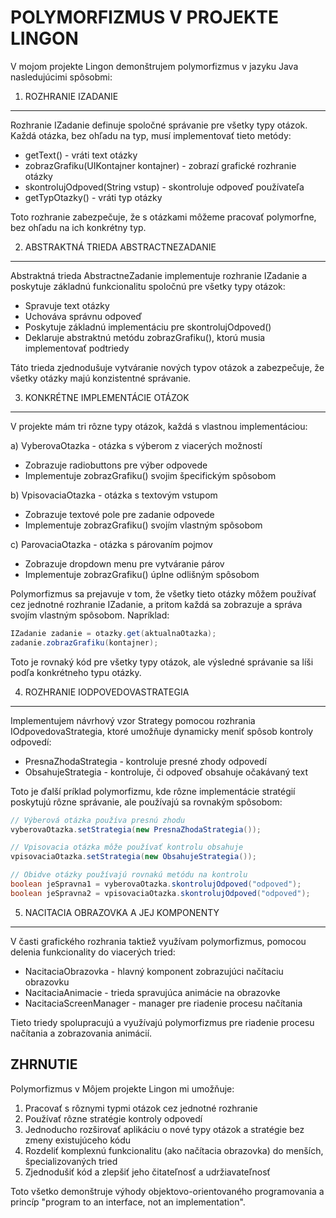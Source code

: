 POLYMORFIZMUS V PROJEKTE LINGON
=============================

V mojom projekte Lingon demonštrujem polymorfizmus v jazyku Java nasledujúcimi spôsobmi:

1. ROZHRANIE IZADANIE
---------------------
Rozhranie IZadanie definuje spoločné správanie pre všetky typy otázok. Každá otázka, bez ohľadu na typ, musí implementovať tieto metódy:

- getText() - vráti text otázky
- zobrazGrafiku(UIKontajner kontajner) - zobrazí grafické rozhranie otázky
- skontrolujOdpoved(String vstup) - skontroluje odpoveď používateľa
- getTypOtazky() - vráti typ otázky

Toto rozhranie zabezpečuje, že s otázkami môžeme pracovať polymorfne, bez ohľadu na ich konkrétny typ.

2. ABSTRAKTNÁ TRIEDA ABSTRACTNEZADANIE
--------------------------------------
Abstraktná trieda AbstractneZadanie implementuje rozhranie IZadanie a poskytuje základnú funkcionalitu spoločnú pre všetky typy otázok:

- Spravuje text otázky
- Uchováva správnu odpoveď
- Poskytuje základnú implementáciu pre skontrolujOdpoved()
- Deklaruje abstraktnú metódu zobrazGrafiku(), ktorú musia implementovať podtriedy

Táto trieda zjednodušuje vytváranie nových typov otázok a zabezpečuje, že všetky otázky majú konzistentné správanie.

3. KONKRÉTNE IMPLEMENTÁCIE OTÁZOK
---------------------------------
V projekte mám tri rôzne typy otázok, každá s vlastnou implementáciou:

a) VyberovaOtazka - otázka s výberom z viacerých možností
- Zobrazuje radiobuttons pre výber odpovede
- Implementuje zobrazGrafiku() svojim špecifickým spôsobom

b) VpisovaciaOtazka - otázka s textovým vstupom
- Zobrazuje textové pole pre zadanie odpovede
- Implementuje zobrazGrafiku() svojím vlastným spôsobom

c) ParovaciaOtazka - otázka s párovaním pojmov
- Zobrazuje dropdown menu pre vytváranie párov
- Implementuje zobrazGrafiku() úplne odlišným spôsobom

Polymorfizmus sa prejavuje v tom, že všetky tieto otázky môžem používať cez jednotné rozhranie IZadanie, a pritom každá sa zobrazuje a správa svojím vlastným spôsobom. Napríklad:

```java
IZadanie zadanie = otazky.get(aktualnaOtazka);
zadanie.zobrazGrafiku(kontajner);
```

Toto je rovnaký kód pre všetky typy otázok, ale výsledné správanie sa líši podľa konkrétneho typu otázky.

4. ROZHRANIE IODPOVEDOVASTRATEGIA
---------------------------------
Implementujem návrhový vzor Strategy pomocou rozhrania IOdpovedovaStrategia, ktoré umožňuje dynamicky meniť spôsob kontroly odpovedí:

- PresnaZhodaStrategia - kontroluje presné zhody odpovedí
- ObsahujeStrategia - kontroluje, či odpoveď obsahuje očakávaný text

Toto je ďalší príklad polymorfizmu, kde rôzne implementácie stratégií poskytujú rôzne správanie, ale používajú sa rovnakým spôsobom:

```java
// Výberová otázka používa presnú zhodu
vyberovaOtazka.setStrategia(new PresnaZhodaStrategia());

// Vpisovacia otázka môže používať kontrolu obsahuje
vpisovaciaOtazka.setStrategia(new ObsahujeStrategia());

// Obidve otázky používajú rovnakú metódu na kontrolu
boolean jeSpravna1 = vyberovaOtazka.skontrolujOdpoved("odpoved");
boolean jeSpravna2 = vpisovaciaOtazka.skontrolujOdpoved("odpoved");
```

5. NACITACIA OBRAZOVKA A JEJ KOMPONENTY
---------------------------------------
V časti grafického rozhrania taktiež využívam polymorfizmus, pomocou delenia funkcionality do viacerých tried:

- NacitaciaObrazovka - hlavný komponent zobrazujúci načítaciu obrazovku
- NacitaciaAnimacie - trieda spravujúca animácie na obrazovke
- NacitaciaScreenManager - manager pre riadenie procesu načítania

Tieto triedy spolupracujú a využívajú polymorfizmus pre riadenie procesu načítania a zobrazovania animácií.

ZHRNUTIE
--------
Polymorfizmus v Môjem projekte Lingon mi umožňuje:

1. Pracovať s rôznymi typmi otázok cez jednotné rozhranie
2. Používať rôzne stratégie kontroly odpovedí
3. Jednoducho rozširovať aplikáciu o nové typy otázok a stratégie bez zmeny existujúceho kódu
4. Rozdeliť komplexnú funkcionalitu (ako načítacia obrazovka) do menších, špecializovaných tried
5. Zjednodušiť kód a zlepšiť jeho čitateľnosť a udržiavateľnosť

Toto všetko demonštruje výhody objektovo-orientovaného programovania a princíp "program to an interface, not an implementation".